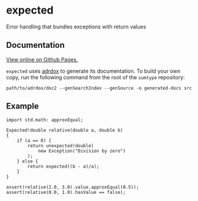 expected
========

Error handling that bundles exceptions with return values

Documentation
-------------

[View online on Github Pages.][docs]

`expected` uses [adrdox][] to generate its documentation. To build your own
copy, run the following command from the root of the `sumtype` repository:

    path/to/adrdox/doc2 --genSearchIndex --genSource -o generated-docs src

[docs]: https://pbackus.github.io/expected/expected.html
[adrdox]: https://github.com/adamdruppe/adrdox

Example
-------

    import std.math: approxEqual;

    Expected!double relative(double a, double b)
    {
        if (a == 0) {
            return unexpected!double(
                new Exception("Division by zero")
            );
        } else {
            return expected((b - a)/a);
        }
    }

    assert(relative(2.0, 3.0).value.approxEqual(0.5));
    assert(relative(0.0, 1.0).hasValue == false);
